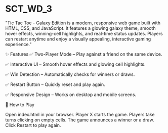# SCT_WD_3
"Tic Tac Toe - Galaxy Edition is a modern, responsive web game built with HTML, CSS, and JavaScript. It features a glowing galaxy theme, smooth hover effects, winning-cell highlights, and real-time status updates. Players can restart anytime and enjoy a visually appealing, interactive gaming experience."

✨ Features
✅ Two-Player Mode – Play against a friend on the same device.

✅ Interactive UI – Smooth hover effects and glowing cell highlights.

✅ Win Detection – Automatically checks for winners or draws.

✅ Restart Button – Quickly reset and play again.

✅ Responsive Design – Works on desktop and mobile screens.

🚀 How to Play

Open index.html in your browser.
Player X starts the game.
Players take turns clicking on empty cells.
The game announces a winner or a draw.
Click Restart to play again.
